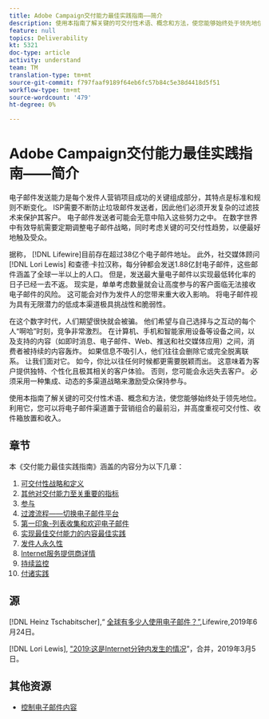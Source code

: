 ```yaml
---
title: Adobe Campaign交付能力最佳实践指南——简介
description: 使用本指南了解关键的可交付性术语、概念和方法，使您能够始终处于领先地位。 利用它，您可以将电子邮件渠道置于营销组合的最前沿，并高度重视可交付性、收件箱放置和收入。
feature: null
topics: Deliverability
kt: 5321
doc-type: article
activity: understand
team: TM
translation-type: tm+mt
source-git-commit: f797faaf9189f64eb6fc57b84c5e38d4418d5f51
workflow-type: tm+mt
source-wordcount: '479'
ht-degree: 0%

---
```



# Adobe Campaign交付能力最佳实践指南——简介

电子邮件发送能力是每个发件人营销项目成功的关键组成部分，其特点是标准和规则不断变化。 ISP需要不断防止垃圾邮件发送者，因此他们必须开发复杂的过滤技术来保护其客户。 电子邮件发送者可能会无意中陷入这些努力之中。 在数字世界中有效导航需要定期调整电子邮件战略，同时考虑关键的可交付性趋势，以便最好地触及受众。

据称， [!DNL Lifewire]目前存在超过38亿个电子邮件地址。 此外，社交媒体顾问 [!DNL Lori Lewis] 和查德·卡拉汉称，每分钟都会发送1.88亿封电子邮件，这些邮件涵盖了全球一半以上的人口。 但是，发送最大量电子邮件以实现最低转化率的日子已经一去不返。 现实是，单单考虑数量就会让高度参与的客户面临无法接收电子邮件的风险。 这可能会对作为发件人的您带来重大收入影响。 将电子邮件视为具有无限潜力的低成本渠道极具挑战性和脆弱性。

在这个数字时代，人们期望很快就会被骗。 他们希望与自己选择与之互动的每个人“啊哈”时刻，竞争非常激烈。 在计算机、手机和智能家用设备等设备之间，以及支持的内容（如即时消息、电子邮件、Web、推送和社交媒体应用）之间，消费者被持续的内容轰炸。 如果信息不吸引人，他们往往会删除它或完全脱离联系。
让我们面对它。 如今，你比以往任何时候都更需要脱颖而出。 这意味着为客户提供独特、个性化且极其相关的客户体验。 否则，您可能会永远失去客户。 必须采用一种集成、动态的多渠道战略来激励受众保持参与。

使用本指南了解关键的可交付性术语、概念和方法，使您能够始终处于领先地位。 利用它，您可以将电子邮件渠道置于营销组合的最前沿，并高度重视可交付性、收件箱放置和收入。

## 章节

本《交付能力最佳实践指南》涵盖的内容分为以下几章：

1. [可交付性战略和定义](./deliverability-strategy-and-definition.md)
2. [其他对交付能力至关重要的指标](./other-metrics-for-deliverability.md)
3. [参与](./engangement.md)
4. [过渡流程——切换电子邮件平台](transition-process-switching-email-platforms.md)
5. [第一印象-列表收集和欢迎电子邮件](./first-impressions-list-collection-and-welcome-emails.md)
6. [实现最佳交付能力的内容最佳实践](./content-best-practices-for-optimal-delivery.md)
7. [发件人永久性](./sender-permanence.md)
8. [Internet服务提供商详情](./internet-service-provider-specifics/overview.md)
9. [持续监控](./ongoing-monitoring.md)
10. [付诸实践](./putting-it-in-practice.md)

## 源

[!DNL Heinz Tschabitscher],“ [全球有多少人使用电子邮件？”](https://www.lifewire.com/how-many-email-users-are-there-1171213),Lifewire,2019年6月24日。

[!DNL Lori Lewis], [&quot;2019:这是Internet分钟内发生的情况](https://www.allaccess.com/merge/archive/29580/2019-this-is-what-happens-in-an-internet-minute)”，合并，2019年3月5日。

## 其他资源

* [控制电子邮件内容](https://docs.adobe.com/content/help/en/campaign-standard/using/testing-and-sending/managing-deliverability/control-email-content.html)
